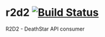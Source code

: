 # r2d2 [![Build Status](https://travis-ci.org/lzakrzewski/r2d2.svg?branch=master)](https://travis-ci.org/lzakrzewski/r2d2)
R2D2 - DeathStar API consumer
